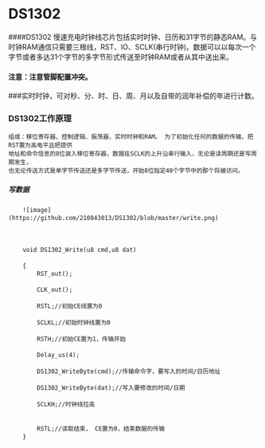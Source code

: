 # DS1302 
 
####DS1302 慢速充电时钟线芯片包括实时时钟、日历和31字节的静态RAM。与时钟RAM通信只需要三根线，RST、IO、SCLK(串行时钟)。数据可以以每次一个字节或者多达31个字节的多字节形式传送至时钟RAM或者从其中送出来。
   
#### 注意：注意管脚配置冲突。

###实时时钟，可对秒、分、时、日、周、月以及自带的润年补偿的年进行计数。

### DS1302工作原理
	
	组成：移位寄存器、控制逻辑、振荡器、实时时钟和RAM。	为了初始化任何的数据的传输，把RST置为高电平且把提供
	地址和命令信息的8位装入移位寄存器，数据在SCLK的上升沿串行输入，无论是读周期还是写周期发生，
	也无论传送方式是单字节传送还是多字节传送，开始8位指定40个字节中的那个将被访问。

 

##### 写数据

			
	    ![image](https://github.com/210843013/DS1302/blob/master/write.png)
		
		
	    
		void DS1302_Write(u8 cmd,u8 dat)
		
		{
			RST_out();
			
			CLK_out();
			
			RSTL;//初始CE线置为0
			
			SCLKL;//初始时钟线置为0
			
			RSTH;//初始CE置为1，传输开始
			
			Delay_us(4);
			
			DS1302_WriteByte(cmd);//传输命令字，要写入的时间/日历地址
			
			DS1302_WriteByte(dat);//写入要修改的时间/日期
			
			SCLKH;//时钟线拉高
			
			
			RSTL;//读取结束， CE置为0，结束数据的传输
		}
			  
   